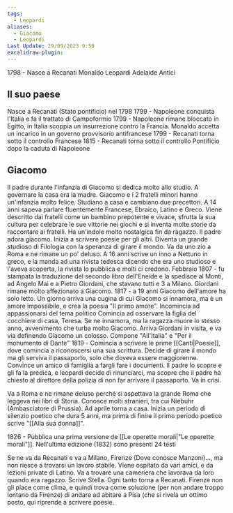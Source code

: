 ```yaml
---
tags:
  - Leopardi
aliases:
  - Giacomo
  - Leopardi
Last Update: 29/09/2023 9:50
excalidraw-plugin:
---
```


1798 - Nasce a Recanati
Monaldo Leopardi    Adelaide Antici

## Il suo paese
Nasce a Recanati (Stato pontificio) nel 1798
1799 - Napoleone conquista l'Italia e fa il trattato di Campoformio
1799 - Napoleone rimane bloccato in Egitto, in Italia scoppia un insurrezione contro la Francia. Monaldo accetta un incarico in un governo provvisorio antifrancese
1799 - Recanati torna sotto il controllo Francese
1815 - Recanati torna sotto il controllo Pontificio dopo la caduta di Napoleone

## Giacomo
Il padre durante l'infanzia di Giacomo si dedica molto allo studio. A governare la casa era la madre.
Giacomo e i 2 fratelli minori hanno un'infanzia molto felice. Studiano a casa e cambiano due precettori. A 14 anni sapeva parlare fluentemente Francese, Ebraico, Latino e Greco. Viene descritto dai fratelli come un bambino prepotente e vivace, sfrutta la sua cultura per celebrare le sue vittorie nei giochi e si inventa molte storie da raccontare ai fratelli.
Ha un'indole molto nostalgica fin da ragazzo. Il padre adora giacomo.
Inizia a scrivere poesie per gli altri. Diventa un grande studioso di Filologia con la speranza di girare il mondo. Va da uno zio a Roma e ne rimane un po' deluso.
A 16 anni scrive un inno a Nettuno in greco, e la manda ad una rivista tedesca dicendo che era uno studioso e l'aveva scoperta, la rivista lo pubblica e molti ci credono.
Febbraio 1807 - fu stampata la traduzione del secondo libro dell'Eneide e la spedisce al Monti, ad Angelo Mai e a Pietro Giordani, che stavano tutti e 3 a Milano. Giordani rimane molto affezionato a Giacomo.
1817 - a 19 anni Giacomo dell'amore ha solo letto. Un giorno arriva una cugina di cui Giacomo si innamora, ma è un amore impossibile, e crea la poesia "Il primo amore".
Incomincia ad appassionarsi del tema politico
Comincia ad osservare la figlia del cocchiere di casa, Teresa. Se ne innamora, ma la ragazza muore lo stesso anno, avvenimento che turba molto Giacomo.
Arriva Giordani in visita, e va via definendo Giacomo un colosso.
Compone "All'Italia" e "Per il monumento di Dante"
1819 - Comincia a scrivere le prime [[Canti|Poesie]], dove comincia a riconoscersi una sua scrittura.
Decide di girare il mondo ma gli serviva il passaporto, solo che doveva essere maggiorenne. Convince un amico di famiglia a fargli fare i documenti. Il padre lo scopre e gli fa la predica, e leopardi decide di rinunciarci, ma scopre che il padre ha chiesto al direttore della polizia di non far arrivare il passaporto. Va in crisi.

Va a Roma e ne rimane deluso perché si aspettava la grande Roma che leggeva nei libri di Storia. Conosce molti stranieri, tra cui Niebuhr (Ambasciatore di Prussia). Ad aprile torna a casa. Inizia un periodo di silenzio poetico che dura 5 anni, ma prima di finire il primo periodo poetico scrive "[[Alla sua donna]]".

1826 - Pubblica una prima versione de [[Le operette morali|"Le operette morali"]]. Nell'ultima edizione (1832) sono presenti 24 testi

Se ne va da Recanati e va a Milano, Firenze (Dove conosce Manzoni)..., ma non riesce a trovarsi un lavoro stabile. Viene ospitato da vari amici, e da lezioni private di Latino. Va a trovare una cameriera che lavorava da loro quando era ragazzo. Scrive Stella. Ogni tanto torna a Recanati. Firenze non gli piace come clima, e quindi trova come soluzione (per non andare troppo lontano da Firenze) di andare ad abitare a Pisa (che si rivela un ottimo posto, qui riprende a scrivere poesie.